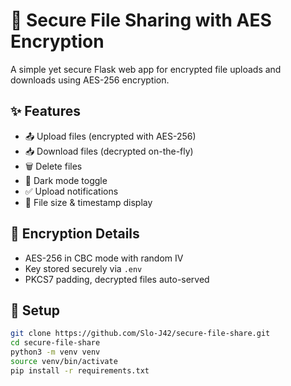 # 🔐 Secure File Sharing with AES Encryption

A simple yet secure Flask web app for encrypted file uploads and downloads using AES-256 encryption.

## ✨ Features

- 📤 Upload files (encrypted with AES-256)
- 📥 Download files (decrypted on-the-fly)
- 🗑 Delete files
- 🌙 Dark mode toggle
- ✅ Upload notifications
- 🧾 File size & timestamp display

## 🔐 Encryption Details

- AES-256 in CBC mode with random IV
- Key stored securely via `.env`
- PKCS7 padding, decrypted files auto-served

## 🚀 Setup

```bash
git clone https://github.com/Slo-J42/secure-file-share.git
cd secure-file-share
python3 -m venv venv
source venv/bin/activate
pip install -r requirements.txt
